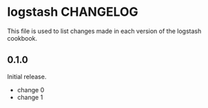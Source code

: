 # logstash CHANGELOG

This file is used to list changes made in each version of the logstash cookbook.

## 0.1.0

Initial release.

- change 0
- change 1
